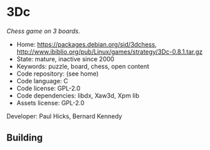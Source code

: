 # 3Dc

_Chess game on 3 boards._

- Home: https://packages.debian.org/sid/3dchess, http://www.ibiblio.org/pub/Linux/games/strategy/3Dc-0.8.1.tar.gz
- State: mature, inactive since 2000
- Keywords: puzzle, board, chess, open content
- Code repository: (see home)
- Code language: C
- Code license: GPL-2.0
- Code dependencies: libdx, Xaw3d, Xpm lib
- Assets license: GPL-2.0

Developer: Paul Hicks, Bernard Kennedy

## Building
